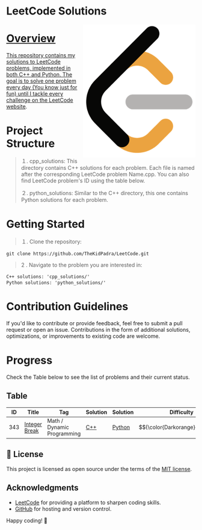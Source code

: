 # LeetCode Solutions
<a href="https://leetcode.com/"><img align="right" width="300" src="https://github.com/TheKidPadra/TheKidPadra/blob/main/socials/LeetCode.png" /></p>

# Overview
This repository contains my solutions to LeetCode problems, implemented in both C++ and Python. The goal is to solve one problem every day (You know just for fun) until I tackle every challenge on the [LeetCode website](https://leetcode.com/problemset/all/).

# Project Structure
>１. cpp_solutions: This directory contains C++ solutions for each problem. Each file is named after the corresponding LeetCode problem Name.cpp. You can also find LeetCode problem's ID using the table below.
>
>２. python_solutions: Similar to the C++ directory, this one contains Python solutions for each problem.

# Getting Started 

>１. Clone the repository:

    git clone https://github.com/TheKidPadra/LeetCode.git

>2 . Navigate to the problem you are interested in:

    C++ solutions: 'cpp_solutions/'
    Python solutions: 'python_solutions/'

# Contribution Guidelines

If you'd like to contribute or provide feedback, feel free to submit a pull request or open an issue. Contributions in the form of additional solutions, optimizations, or improvements to existing code are welcome.

# Progress
Check the Table below to see the list of problems and their current status.
## Table
|  ID  |      Title      | Tag  |     Solution    |     Solution    |    Difficulty   |
|------|---------------- | -----| --------------- | --------------- | --------------- |
|  343  | [Integer Break](https://leetcode.com/problems/integer-break/) | Math / Dynamic Programming | [C++](https://github.com/TheKidPadra/LeetCode/blob/main/cpp_solutions/Integer_Break.cpp) | [Python](https://github.com/TheKidPadra/LeetCode/blob/main/python_solutions/Integer_Break.py) | $${\color{Darkorange}Medium}$$ |

## 📝 License
This project is licensed as open source under the terms of the [MIT license](https://opensource.org/licenses/MIT).

## Acknowledgments
- [LeetCode](https://leetcode.com/) for providing a platform to sharpen coding skills.
- [GitHub](https://github.com/) for hosting and version control.

Happy coding! 🚀


